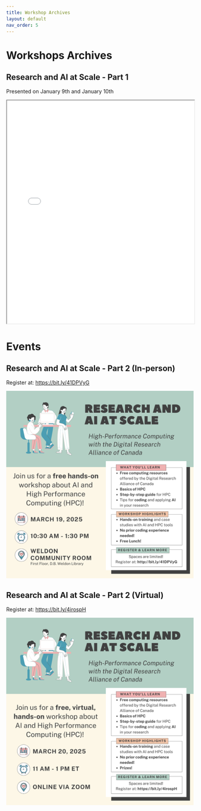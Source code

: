 ```yaml
---
title: Workshop Archives  
layout: default 
nav_order: 5
---
```


# Workshops Archives 

## Research and AI at Scale - Part 1
Presented on January 9th and January 10th 

<iframe src="{{ site.baseurl }}/assets/Research_and_AI_at_Scale.pdf" width="100%" height="600px"></iframe>


# Events    

## Research and AI at Scale - Part 2 (In-person)
Register at: https://bit.ly/41DPVyG

![March-19](assets/images/March19-insta.png)


## Research and AI at Scale - Part 2 (Virtual)
Register at: https://bit.ly/4irospH

![March-20](assets/images/March20-insta.png)
